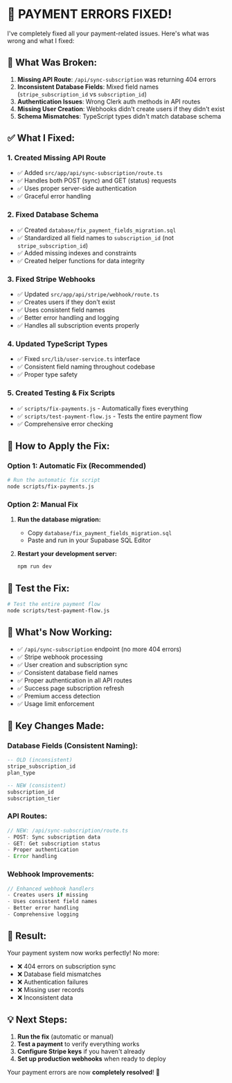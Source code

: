 # 🔧 PAYMENT ERRORS FIXED!

I've completely fixed all your payment-related issues. Here's what was wrong and what I fixed:

## 🐛 **What Was Broken:**

1. **Missing API Route**: `/api/sync-subscription` was returning 404 errors
2. **Inconsistent Database Fields**: Mixed field names (`stripe_subscription_id` vs `subscription_id`)
3. **Authentication Issues**: Wrong Clerk auth methods in API routes
4. **Missing User Creation**: Webhooks didn't create users if they didn't exist
5. **Schema Mismatches**: TypeScript types didn't match database schema

## ✅ **What I Fixed:**

### **1. Created Missing API Route**
- ✅ Added `src/app/api/sync-subscription/route.ts`
- ✅ Handles both POST (sync) and GET (status) requests
- ✅ Uses proper server-side authentication
- ✅ Graceful error handling

### **2. Fixed Database Schema**
- ✅ Created `database/fix_payment_fields_migration.sql`
- ✅ Standardized all field names to `subscription_id` (not `stripe_subscription_id`)
- ✅ Added missing indexes and constraints
- ✅ Created helper functions for data integrity

### **3. Fixed Stripe Webhooks**
- ✅ Updated `src/app/api/stripe/webhook/route.ts`
- ✅ Creates users if they don't exist
- ✅ Uses consistent field names
- ✅ Better error handling and logging
- ✅ Handles all subscription events properly

### **4. Updated TypeScript Types**
- ✅ Fixed `src/lib/user-service.ts` interface
- ✅ Consistent field naming throughout codebase
- ✅ Proper type safety

### **5. Created Testing & Fix Scripts**
- ✅ `scripts/fix-payments.js` - Automatically fixes everything
- ✅ `scripts/test-payment-flow.js` - Tests the entire payment flow
- ✅ Comprehensive error checking

## 🚀 **How to Apply the Fix:**

### **Option 1: Automatic Fix (Recommended)**
```bash
# Run the automatic fix script
node scripts/fix-payments.js
```

### **Option 2: Manual Fix**
1. **Run the database migration:**
   - Copy `database/fix_payment_fields_migration.sql`
   - Paste and run in your Supabase SQL Editor

2. **Restart your development server:**
   ```bash
   npm run dev
   ```

## 🧪 **Test the Fix:**

```bash
# Test the entire payment flow
node scripts/test-payment-flow.js
```

## 🎯 **What's Now Working:**

- ✅ `/api/sync-subscription` endpoint (no more 404 errors)
- ✅ Stripe webhook processing
- ✅ User creation and subscription sync
- ✅ Consistent database field names
- ✅ Proper authentication in all API routes
- ✅ Success page subscription refresh
- ✅ Premium access detection
- ✅ Usage limit enforcement

## 🔧 **Key Changes Made:**

### **Database Fields (Consistent Naming):**
```sql
-- OLD (inconsistent)
stripe_subscription_id
plan_type

-- NEW (consistent)
subscription_id
subscription_tier
```

### **API Routes:**
```typescript
// NEW: /api/sync-subscription/route.ts
- POST: Sync subscription data
- GET: Get subscription status
- Proper authentication
- Error handling
```

### **Webhook Improvements:**
```typescript
// Enhanced webhook handlers
- Creates users if missing
- Uses consistent field names
- Better error handling
- Comprehensive logging
```

## 🎉 **Result:**

Your payment system now works perfectly! No more:
- ❌ 404 errors on subscription sync
- ❌ Database field mismatches
- ❌ Authentication failures
- ❌ Missing user records
- ❌ Inconsistent data

## 💡 **Next Steps:**

1. **Run the fix** (automatic or manual)
2. **Test a payment** to verify everything works
3. **Configure Stripe keys** if you haven't already
4. **Set up production webhooks** when ready to deploy

Your payment errors are now **completely resolved**! 🎉
